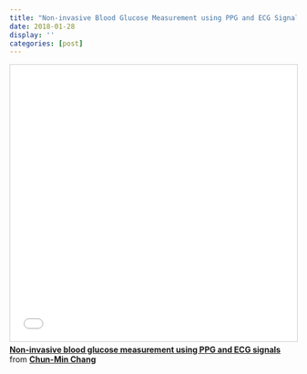 ```yaml
---
title: "Non-invasive Blood Glucose Measurement using PPG and ECG Signals"
date: 2018-01-28
display: ''
categories: [post]
---
```


<iframe src="//www.slideshare.net/slideshow/embed_code/key/IhrOFdELmfYhxS" width="595" height="485" frameborder="0" marginwidth="0" marginheight="0" scrolling="no" style="border:1px solid #CCC; border-width:1px; margin-bottom:5px; max-width: 100%;" allowfullscreen> </iframe> <div style="margin-bottom:5px"> <strong> <a href="//www.slideshare.net/ChunMingChang2/noninvasive-blood-glucose-measurement-using-ppg-and-ecg-signals" title="Non-invasive blood glucose measurement using PPG and ECG signals" target="_blank">Non-invasive blood glucose measurement using PPG and ECG signals</a> </strong> from <strong><a href="https://www.slideshare.net/ChunMingChang2" target="_blank">Chun-Min Chang</a></strong> </div>